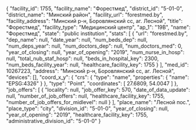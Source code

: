{
    "facility_id": 1755,
    "facility_name": "Форестмед",
    "district_id": "5-01-0",
    "district_name": "Минский район",
    "facility_url": "forestmed.by",
    "facility_address": "Минский р-н, Боровлянский сс, аг. Лесной",
    "title": "Форестмед",
    "facility_type": "Медицинский центр",
    "ap_1": "19В",
    "name": "Форестмед",
    "state": "public institution",
    "stats": [
        {
            "url": "forestmed.by",
            "dep_name": null,
            "date_year": null,
            "num_beds_dep": null,
            "num_deps_year": null,
            "num_doctors_dep": null,
            "num_doctors_med": 0,
            "year_of_closing": null,
            "year_of_opening": "2019",
            "num_nurse_in_hosp": null,
            "total_nub_staf_hosp": null,
            "beds_in_hospital_key": 2300,
            "num_beds_facility_year": null,
            "healthcare_facility_key": 1755
        }
    ],
    "med_id": 10267223,
    "address": "Минский р-н, Боровлянский сс, аг. Лесной",
    "devices": [],
    "coord_x_y": {
        "crs": {
            "type": "name",
            "properties": {
                "name": "EPSG:4326"
            }
        },
        "type": "Point",
        "coordinates": [
            27.6809,
            54.0047
        ]
    },
    "job_offers": [
        {
            "locality": null,
            "job_offer_key": 570,
            "date_of_data_update": null,
            "number_of_job_offers": null,
            "healthcare_facility_key": 1755,
            "number_of_job_offers_for_midlevel": null
        }
    ],
    "place_name": "Лесной пос.",
    "place_type": "city",
    "division_id": "5-01-0",
    "year_of_closing": null,
    "year_of_opening": "2019",
    "healthcare_facility_key": 1755,
    "administrative_division_id": "5-01-0"
}